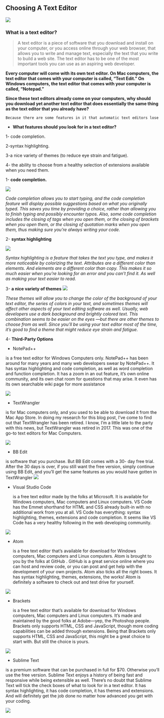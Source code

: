 ## Choosing A Text Editor
![](https://pimylifeup.com/wp-content/uploads/2020/08/nano-text-editor-guide-Thumbnail-NoWM.png)


### What is a text editor?
> A text editor is a piece of software that you download and install on your computer, or you access online through your web browser, that allows you to write and manage text, especially the text that you write to build a web site. The text editor has to be one of the most important tools you can use as an aspiring web developer.




**Every computer will come with its own text editor. On Mac computers, the text editor that comes with your computer is called, “Text Edit.” On Windows computers, the text editor that comes with your computer is called, “Notepad.”**

**Since these text editors already come on your computers, why should you download yet another text editor that does essentially the same thing as the text editor that you already have?**

```Because there are some features in it that automatic text editors lose```


* **What features should you look for in a text editor?**


1- code completion.

2-syntax highlighting.

3-a nice variety of themes (to reduce eye strain and fatigue).

4- the ability to choose from a healthy selection of extensions available when you need them.



1- **code completion.**
 
 ![](https://code.visualstudio.com/assets/docs/editor/intellisense/intellisense.gif)

 _Code completion allows you to start typing, and the code completion feature will display possible suggestions based on what you originally typed. This saves you time by providing a choice, rather than allowing you to finish typing and possibly encounter typos.
Also, some code completion includes the closing of tags when you open them, or the closing of brackets when you open them, or the closing of quotation marks when you open them, thus making sure you’re always writing your code._


2- **syntax highlighting**
   
   ![](https://i.stack.imgur.com/D89R0.png)

_Syntax highlighting is a feature that takes the text you type, and makes it more noticeable by colorizing the text. Attributes are a different color than elements. And elements are a different color than copy. This makes it so much easier when you’re looking for an error and you can’t find it. As well as making your text easier to read._


3- **a nice variety of themes**
  ![](https://nova.app/images/en/interface/3.png)

_These themes will allow you to change the color of the background of your text editor, the series of colors in your text, and sometimes themes will affect other aspects of your text editing software as well. Usually, web developers use a dark background and brightly colored text. This combination seems to be easier on the eyes —but there are other themes to choose from as well. Since you’ll be using your text editor most of the time, it’s good to find a theme that might reduce eye strain and fatigue._

4- **Third-Party Options**
    
     
   * NotePad++

   is a free text editor for Windows Computers only. NotePad++ has been around for many years and many web developers swear by NotePad++. It has syntax highlighting and code completion, as well as word completion and function completion. It has a zoom in an out feature, it’s own online community, and its own chat room for questions that may arise. It even has its own searchable wiki page for more assistance


 ![](https://img-0.journaldunet.com/dcS87ifop5cPKUl1_R4xgYgy_eo=/1280x/smart/1994cd27a91742a18a463bea63410272/ccmcms-jdn/13805440.jpg)
  


   * TextWrangler

 is for Mac computers only, and you used to be able to download it from the Mac App Store. In doing my research for this blog post, I’ve come to find out that TextWrangler has been retired. I know, I’m a little late to the party with this news, but TextWrangler was retired in 2017. This was one of the go-to text editors for Mac Computers.

![](https://jenseign.com/html/wp-content/uploads/2016/08/TextWrangler-5.5-1-icon-1000-1.png)

  
  * BB Edit 


   is software that you purchase. But BB Edit comes with a 30- day free trial. After the 30 days is over, if you still want the free version, simply continue using BB Edit, and you’ll get the same features as you would have gotten in TextWrangler
  ![](https://is5-ssl.mzstatic.com/image/thumb/Purple114/v4/f4/1d/0b/f41d0b7e-effb-df69-2e24-d3af9aaebff0/BBEditApplication.png/1200x630bb.png)


  * Visual Studio Code
   

    is a free text editor made by the folks at Microsoft. It is available for Windows computers, Mac computers and Linux computers. VS Code has the Emmet shorthand for HTML and CSS already built-in with no additional work from you at all. VS Code has everything: syntax highlighting, themes, extensions and code completion. It seems like VS Code has a very healthy following in the web developing community.

  ![](https://miro.medium.com/max/400/1*aj0kIWPyQQzht3rlYDPMmQ.jpeg)

  * Atom
   
    is a free text editor that’s available for download for Windows computers, Mac computers and Linux computers. Atom is brought to you by the folks at GitHub . GitHub is a great service online where you can host and review code, or you can post and get help with the development of your own projects. Atom also ticks all the right boxes. It has syntax highlighting, themes, extensions, the works! Atom is definitely a software to check out and test drive for yourself.

   ![](https://cdn.tgdd.vn/GameApp/4/234310/Screentshots/tai-atom-editor-phan-mem-soan-thao-code-ma-nguon-mo-logo-17-01-2021.png)

   * Brackets
    
     is a free text editor that’s available for download for Windows computers, Mac computers and Linux computers. It’s made and maintained by the good folks at Adobe—yep, the Photoshop people. Brackets only supports HTML, CSS and JavaScript, though more coding capabilities can be added through extensions. Being that Brackets only supports HTML, CSS and JavaScript, this might be a great choice to start with. But still the choice is yours.
      
      
   ![](https://i.pinimg.com/originals/fb/94/d9/fb94d9033b7cb1fa4f4dfb96611b4baa.png)


   * Sublime Text


  is a premium software that can be purchased in full for $70. Otherwise you’ll use the free version. Sublime Text enjoys a history of being fast and responsive while being extensible as well. There’s no doubt that Sublime Text will tick the check boxes of what to look for in a text editor. It has syntax highlighting, it has code completion, it has themes and extensions. And will definitely get the job done no matter how advanced you get with your coding.

    
   ![](https://www.sublimetext.com/images/og.png)